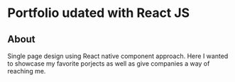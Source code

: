 # Portfolio udated with React JS

## About
Single page design using React native component approach. Here I  wanted to showcase my favorite porjects as well as give companies a way of reaching me.
